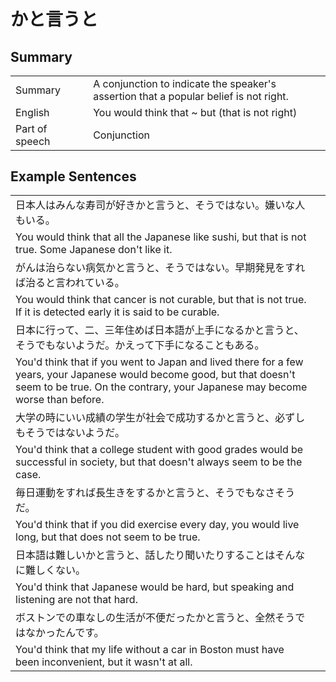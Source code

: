 # かと言うと

## Summary

<table><tr>   <td>Summary<td>   <td>A conjunction to indicate the speaker's assertion that a popular belief is not right.</td><tr><tr>   <td>English<td>   <td>You would think that ~ but (that is not right)</td><tr><tr>   <td>Part of speech<td>   <td>Conjunction</td><tr></table></table></table>

## Example Sentences

<table><tr><td>日本人はみんな寿司が好きかと言うと、そうではない。嫌いな人もいる。<td><tr><tr><td>You would think that all the Japanese like sushi, but that is not true. Some Japanese don't like it.<td><tr><tr><td>がんは治らない病気かと言うと、そうではない。早期発見をすれば治ると言われている。<td><tr><tr><td>You would think that cancer is not curable, but that is not true. If it is detected early it is said to be curable.<td><tr><tr><td>日本に行って、二、三年住めば日本語が上手になるかと言うと、そうでもないようだ。かえって下手になることもある。<td><tr><tr><td>You'd think that if you went to Japan and lived there for a few years, your Japanese would become good, but that doesn't seem to be true. On the contrary, your Japanese may become worse than before.<td><tr><tr><td>大学の時にいい成績の学生が社会で成功するかと言うと、必ずしもそうではないようだ。<td><tr><tr><td>You'd think that a college student with good grades would be successful in society, but that doesn't always seem to be the case.<td><tr><tr><td>毎日運動をすれば長生きをするかと言うと、そうでもなさそうだ。<td><tr><tr><td>You'd think that if you did exercise every day, you would live long, but that does not seem to be true.<td><tr><tr><td>日本語は難しいかと言うと、話したり聞いたりすることはそんなに難しくない。<td><tr><tr><td>You'd think that Japanese would be hard, but speaking and listening are not that hard.<td><tr><tr><td>ボストンでの車なしの生活が不便だったかと言うと、全然そうではなかったんです。<td><tr><tr><td>You'd think that my life without a car in Boston must have been inconvenient, but it wasn't at all.<td><tr></table>

